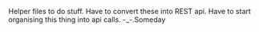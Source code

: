 Helper files to do stuff. Have to convert these into REST api.  Have to start organising this thing into api calls. -_-.Someday   